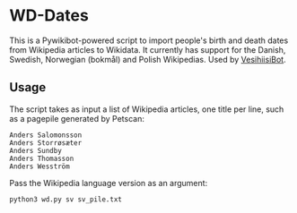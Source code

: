 # WD-Dates

This is a Pywikibot-powered script to import people's birth and death dates from Wikipedia articles to Wikidata. It currently has support for the Danish, Swedish, Norwegian (bokmål) and Polish Wikipedias. Used by [VesihiisiBot](https://www.wikidata.org/wiki/User:VesihiisiBot).


## Usage

The script takes as input a list of Wikipedia articles, one title per line, such as a pagepile generated by Petscan:

```
Anders Salomonsson
Anders Storrøsæter
Anders Sundby
Anders Thomasson
Anders Wesström
```

Pass the Wikipedia language version as an argument:

```
python3 wd.py sv sv_pile.txt
```
